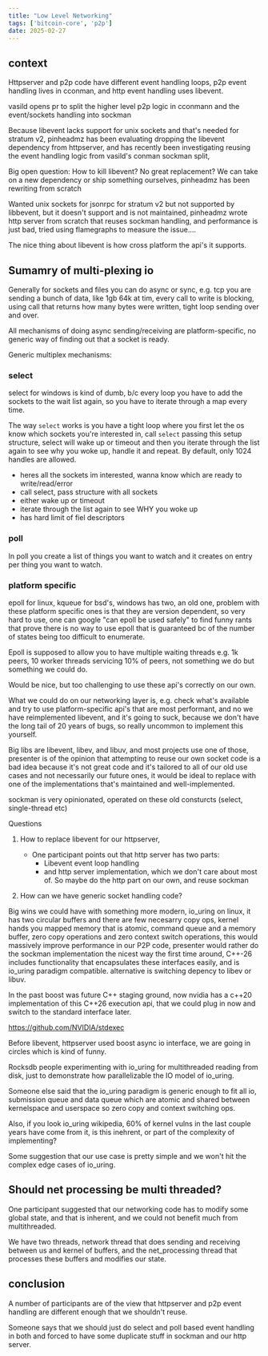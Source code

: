 ```yaml
---
title: "Low Level Networking"
tags: ['bitcoin-core', 'p2p']
date: 2025-02-27
---
```


## context

Httpserver and p2p code have different event handling loops, p2p event handling
lives in cconman, and http event handling uses libevent.

vasild opens pr to split the higher level p2p logic in cconmann and the
event/sockets handling into sockman

Because libevent lacks support for unix sockets and that's needed for stratum
v2, pinheadmz has been evaluating dropping the libevent dependency from
httpserver, and has recently been investigating reusing the event handling logic
from vasild's conman sockman split,

Big open question: How to kill libevent? No great replacement? We can take on a
new dependency or ship something ourselves, pinheadmz has been rewriting from
scratch

Wanted unix sockets for jsonrpc for stratum v2 but not supported by libbevent,
but it doesn't support and is not maintained, pinheadmz wrote http server from
scratch that reuses sockman handling, and performance is just bad, tried using
flamegraphs to measure the issue....

The nice thing about libevent is how cross platform the api's it supports.

## Sumamry of multi-plexing io

Generally for sockets and files you can do async or sync, e.g. tcp you are
sending a bunch of data, like 1gb 64k at tim, every call to write is blocking,
using call that returns how many bytes were written, tight loop sending over and
over.

All mechanisms of doing async sending/receiving are platform-specific, no
generic way of finding out that a socket is ready.

Generic multiplex mechanisms:

### select

select for windows is kind of dumb, b/c every  loop you have to add the sockets
to the wait list again, so you have to iterate through a map every time.

The way `select` works is you have a tight loop where you first let the os know
which sockets you're interested in, call `select` passing this setup structure,
select will wake up or timeout and then you iterate through the list again to
see why you woke up, handle it and repeat. By default, only 1024 handles are
allowed.

- heres all the sockets im interested, wanna know which are ready to
  write/read/error
- call select, pass structure with all sockets
- either wake up or timeout
- iterate through the list again to see WHY you woke up
- has hard limit of fiel descriptors

### poll

In poll you create a list of things you want to watch and it creates on entry
per thing you want to watch.

### platform specific

epoll for linux, kqueue for bsd's, windows has two, an old one, problem with
these platform specific ones is that they are version dependent, so very hard to
use, one can google "can epoll be used safely" to find funny rants that prove
there is no way to use epoll that is guaranteed bc of the number of states being
too difficult to enumerate.

Epoll is supposed to allow you to have multiple waiting threads e.g. 1k peers,
10 worker threads servicing 10% of peers, not something we do but something we
could do.

Would be nice, but too challenging to use these api's correctly on our own.

What we could do on our networking layer is, e.g. check what's available and try
to use platform-specific api's that are most performant, and no we have
reimplemented libevent, and it's going to suck, because we don't have the long
tail of 20 years of bugs, so really uncommon to implement this yourself.

Big libs are libevent, libev, and libuv, and most projects use one of those,
presenter is of the opinion that attempting to reuse our own socket code is a
bad idea because it's not great code and it's tailored to all of our old use
cases and not necessarily our future ones, it would be ideal to replace with one
of the implementations that's maintained and well-implemented.

sockman is very opinionated, operated on these old consturcts (select,
single-thread etc)

Questions

1. How to replace libevent for our httpserver,
    - One participant points out that http server has two parts:
        - Libevent event loop handling
        - and http server implementation, which we don't care about most of. So
    maybe do the http part on our own, and reuse sockman

2. How can we have generic socket handling code?

Big wins we could have with something more modern, io_uring on linux, it has two
circular buffers and there are few necesarry copy ops, kernel hands you mapped
memory that is atomic,  command queue and a memory buffer, zero copy operations
and zero context switch operations, this would massively improve performance in
our P2P code, presenter would rather do the sockman implementation the nicest
way the first time around, C++-26 includes functionality that encapsulates these
interfaces easily, and is io_uring paradigm compatible. alternative is switching
depency to libev or libuv.

In the past boost was future C++ staging ground, now nvidia has a c++20
implementation of this C++26 execution api, that we could plug in now and switch
to the standard interface later.

https://github.com/NVIDIA/stdexec

Before libevent, httpserver used boost async io interface, we are going in
circles which is kind of funny.

Rocksdb people experimenting with io_uring for multithreaded reading from disk,
just to demonstrate how parallelizable the IO model of io_uring.

Someone else said that the io_uring paradigm is generic enough to fit all io,
submission queue and data queue which are atomic and shared between kernelspace
and userspace so zero copy and context switching ops.

Also, if you look io_uring wikipedia, 60% of kernel vulns in the last couple
years have come from it, is this inehrent, or part of the complexity of
implementing?

Some suggestion that our use case is pretty simple and we won't hit the complex
edge cases of io_uring.

## Should net processing be multi threaded?

One participant suggested that our networking code has to modify some global
state, and that is inherent, and we could not benefit much from multithreaded.

We have two threads, network thread that does sending and receiving between us
and kernel of buffers, and the net_processing thread that processes these
buffers and modifies our state.

## conclusion

A number of participants are of the view that httpserver and p2p event handling
are different enough that we shouldn't reuse.

Someone says that we should just do select and poll based event handling in both
and forced to have some duplicate stuff in sockman and our http server.
